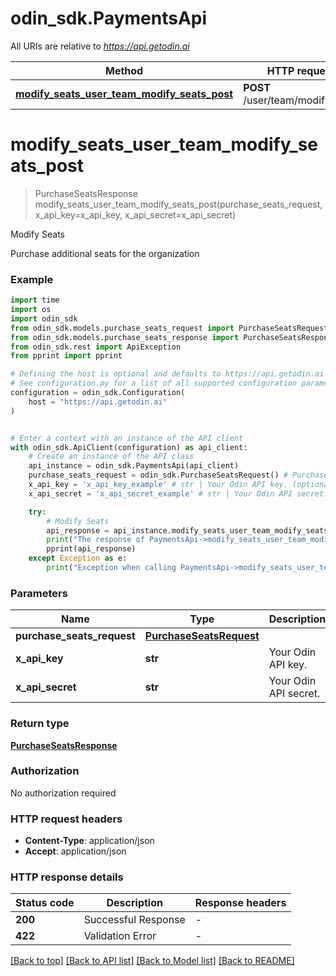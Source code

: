 # odin_sdk.PaymentsApi

All URIs are relative to *https://api.getodin.ai*

Method | HTTP request | Description
------------- | ------------- | -------------
[**modify_seats_user_team_modify_seats_post**](PaymentsApi.md#modify_seats_user_team_modify_seats_post) | **POST** /user/team/modify/seats | Modify Seats


# **modify_seats_user_team_modify_seats_post**
> PurchaseSeatsResponse modify_seats_user_team_modify_seats_post(purchase_seats_request, x_api_key=x_api_key, x_api_secret=x_api_secret)

Modify Seats

Purchase additional seats for the organization

### Example


```python
import time
import os
import odin_sdk
from odin_sdk.models.purchase_seats_request import PurchaseSeatsRequest
from odin_sdk.models.purchase_seats_response import PurchaseSeatsResponse
from odin_sdk.rest import ApiException
from pprint import pprint

# Defining the host is optional and defaults to https://api.getodin.ai
# See configuration.py for a list of all supported configuration parameters.
configuration = odin_sdk.Configuration(
    host = "https://api.getodin.ai"
)


# Enter a context with an instance of the API client
with odin_sdk.ApiClient(configuration) as api_client:
    # Create an instance of the API class
    api_instance = odin_sdk.PaymentsApi(api_client)
    purchase_seats_request = odin_sdk.PurchaseSeatsRequest() # PurchaseSeatsRequest | 
    x_api_key = 'x_api_key_example' # str | Your Odin API key. (optional)
    x_api_secret = 'x_api_secret_example' # str | Your Odin API secret. (optional)

    try:
        # Modify Seats
        api_response = api_instance.modify_seats_user_team_modify_seats_post(purchase_seats_request, x_api_key=x_api_key, x_api_secret=x_api_secret)
        print("The response of PaymentsApi->modify_seats_user_team_modify_seats_post:\n")
        pprint(api_response)
    except Exception as e:
        print("Exception when calling PaymentsApi->modify_seats_user_team_modify_seats_post: %s\n" % e)
```



### Parameters


Name | Type | Description  | Notes
------------- | ------------- | ------------- | -------------
 **purchase_seats_request** | [**PurchaseSeatsRequest**](PurchaseSeatsRequest.md)|  | 
 **x_api_key** | **str**| Your Odin API key. | [optional] 
 **x_api_secret** | **str**| Your Odin API secret. | [optional] 

### Return type

[**PurchaseSeatsResponse**](PurchaseSeatsResponse.md)

### Authorization

No authorization required

### HTTP request headers

 - **Content-Type**: application/json
 - **Accept**: application/json

### HTTP response details

| Status code | Description | Response headers |
|-------------|-------------|------------------|
**200** | Successful Response |  -  |
**422** | Validation Error |  -  |

[[Back to top]](#) [[Back to API list]](../README.md#documentation-for-api-endpoints) [[Back to Model list]](../README.md#documentation-for-models) [[Back to README]](../README.md)

